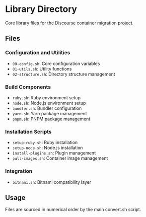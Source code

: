 
# Library Directory

Core library files for the Discourse container migration project.

## Files

### Configuration and Utilities
- `00-config.sh`: Core configuration variables
- `01-utils.sh`: Utility functions
- `02-structure.sh`: Directory structure management

### Build Components
- `ruby.sh`: Ruby environment setup
- `node.sh`: Node.js environment setup
- `bundler.sh`: Bundler configuration
- `yarn.sh`: Yarn package management
- `pnpm.sh`: PNPM package management

### Installation Scripts
- `setup-ruby.sh`: Ruby installation
- `setup-node.sh`: Node.js installation
- `install-plugins.sh`: Plugin management
- `pull-images.sh`: Container image management

### Integration
- `bitnami.sh`: Bitnami compatibility layer

## Usage
Files are sourced in numerical order by the main convert.sh script.
